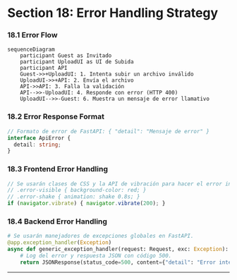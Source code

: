 # Section 18: Error Handling Strategy

### **18.1 Error Flow**
```mermaid
sequenceDiagram
    participant Guest as Invitado
    participant UploadUI as UI de Subida
    participant API
    Guest->>+UploadUI: 1. Intenta subir un archivo inválido
    UploadUI->>+API: 2. Envía el archivo
    API->>API: 3. Falla la validación
    API-->>-UploadUI: 4. Responde con error (HTTP 400)
    UploadUI-->>-Guest: 6. Muestra un mensaje de error llamativo
```

### **18.2 Error Response Format**
```typescript
// Formato de error de FastAPI: { "detail": "Mensaje de error" }
interface ApiError {
  detail: string;
}
```

### **18.3 Frontend Error Handling**
```typescript
// Se usarán clases de CSS y la API de vibración para hacer el error inconfundible.
// .error-visible { background-color: red; }
// .error-shake { animation: shake 0.8s; }
if (navigator.vibrate) { navigator.vibrate(200); }
```

### **18.4 Backend Error Handling**
```python
# Se usarán manejadores de excepciones globales en FastAPI.
@app.exception_handler(Exception)
async def generic_exception_handler(request: Request, exc: Exception):
    # Log del error y respuesta JSON con código 500.
    return JSONResponse(status_code=500, content={"detail": "Error interno."})
```

---